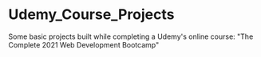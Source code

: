 # Udemy_Course_Projects
Some basic projects built while completing a Udemy's online course: "The Complete 2021 Web Development Bootcamp"
